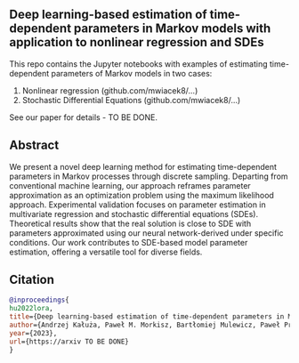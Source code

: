 ## Deep learning-based estimation of time-dependent parameters in Markov models with application to nonlinear regression and SDEs


This repo contains the Jupyter notebooks with examples of estimating time-dependent parameters of Markov models in two cases:

 1. Nonlinear regression (github.com/mwiacek8/...)
 2. Stochastic Differential Equations (github.com/mwiacek8/...)

See our paper for details - TO BE DONE.
## Abstract
We present a novel deep learning method for estimating time-dependent parameters in Markov processes through discrete sampling. Departing from conventional machine learning, our approach reframes parameter approximation as an optimization problem using the maximum likelihood approach. Experimental validation focuses on parameter estimation in multivariate regression and stochastic differential equations (SDEs). Theoretical results show that the real solution is close to SDE with parameters approximated using our neural network-derived under specific conditions. Our work contributes to SDE-based model parameter estimation, offering a versatile tool for diverse fields.


## Citation
```BibTeX
@inproceedings{
hu2022lora,
title={Deep learning-based estimation of time-dependent parameters in Markov models with application to nonlinear regression and SDEs},
author={Andrzej Kałuża, Paweł M. Morkisz, Bartłomiej Mulewicz, Paweł Przybyłowicz, Martyna Wiącek},
year={2023},
url={https://arxiv TO BE DONE}
}
```


